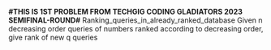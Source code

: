 **#THIS IS 1ST PROBLEM  FROM TECHGIG CODING GLADIATORS 2023 SEMIFINAL-ROUND#**
Ranking_queries_in_already_ranked_database
Given n decreasing order queries of numbers ranked according to decreasing order, give rank of new q queries 
